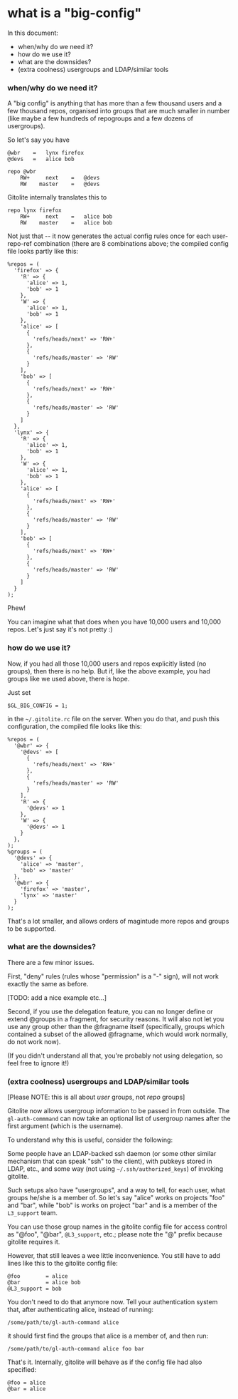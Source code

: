 # what is a "big-config"

In this document:

  * when/why do we need it?
  * how do we use it?
  * what are the downsides?
  * (extra coolness) usergroups and LDAP/similar tools

### when/why do we need it?

A "big config" is anything that has more than a few thousand users and a few
thousand repos, organised into groups that are much smaller in number (like
maybe a few hundreds of repogroups and a few dozens of usergroups).

So let's say you have

    @wbr    =   lynx firefox
    @devs   =   alice bob

    repo @wbr
        RW+     next    =   @devs
        RW    master    =   @devs

Gitolite internally translates this to

    repo lynx firefox
        RW+     next    =   alice bob
        RW    master    =   alice bob

Not just that -- it now generates the actual config rules once for each
user-repo-ref combination (there are 8 combinations above; the compiled config
file looks partly like this:

    %repos = (
      'firefox' => {
        'R' => {
          'alice' => 1,
          'bob' => 1
        },
        'W' => {
          'alice' => 1,
          'bob' => 1
        },
        'alice' => [
          {
            'refs/heads/next' => 'RW+'
          },
          {
            'refs/heads/master' => 'RW'
          }
        ],
        'bob' => [
          {
            'refs/heads/next' => 'RW+'
          },
          {
            'refs/heads/master' => 'RW'
          }
        ]
      },
      'lynx' => {
        'R' => {
          'alice' => 1,
          'bob' => 1
        },
        'W' => {
          'alice' => 1,
          'bob' => 1
        },
        'alice' => [
          {
            'refs/heads/next' => 'RW+'
          },
          {
            'refs/heads/master' => 'RW'
          }
        ],
        'bob' => [
          {
            'refs/heads/next' => 'RW+'
          },
          {
            'refs/heads/master' => 'RW'
          }
        ]
      }
    );

Phew!

You can imagine what that does when you have 10,000 users and 10,000 repos.
Let's just say it's not pretty :)

### how do we use it?

Now, if you had all those 10,000 users and repos explicitly listed (no
groups), then there is no help.  But if, like the above example, you had
groups like we used above, there is hope.

Just set

    $GL_BIG_CONFIG = 1;

in the `~/.gitolite.rc` file on the server.  When you do that, and push this
configuration, the compiled file looks like this:

    %repos = (
      '@wbr' => {
        '@devs' => [
          {
            'refs/heads/next' => 'RW+'
          },
          {
            'refs/heads/master' => 'RW'
          }
        ],
        'R' => {
          '@devs' => 1
        },
        'W' => {
          '@devs' => 1
        }
      },
    );
    %groups = (
      '@devs' => {
        'alice' => 'master',
        'bob' => 'master'
      },
      '@wbr' => {
        'firefox' => 'master',
        'lynx' => 'master'
      }
    );

That's a lot smaller, and allows orders of magintude more repos and groups to
be supported.

### what are the downsides?

There are a few minor issues.

First, "deny" rules (rules whose "permission" is a "-" sign), will not work
exactly the same as before.

[TODO: add a nice example etc...]

Second, if you use the delegation feature, you can no longer define or extend
@groups in a fragment, for security reasons.  It will also not let you use any
group other than the @fragname itself (specifically, groups which contained a
subset of the allowed @fragname, which would work normally, do not work now).

(If you didn't understand all that, you're probably not using delegation, so
feel free to ignore it!)

### (extra coolness) usergroups and LDAP/similar tools

[Please NOTE: this is all about *user* groups, not *repo* groups]

Gitolite now allows usergroup information to be passed in from outside.  The
`gl-auth-commmand` can now take an optional list of usergroup names after the
first argument (which is the username).

To understand why this is useful, consider the following:

Some people have an LDAP-backed ssh daemon (or some other similar mechanism
that can speak "ssh" to the client), with pubkeys stored in LDAP, etc., and
some way (not using `~/.ssh/authorized_keys`) of invoking gitolite.

Such setups also have "usergroups", and a way to tell, for each user, what
groups he/she is a member of.  So let's say "alice" works on projects "foo"
and "bar", while "bob" is works on project "bar" and is a member of the
`L3_support` team.

You can use those group names in the gitolite config file for access control
as "@foo", "@bar", `@L3_support`, etc.; please note the "@" prefix because
gitolite requires it.

However, that still leaves a wee little inconvenience.  You still have to add
lines like this to the gitolite config file:

    @foo        = alice
    @bar        = alice bob
    @L3_support = bob

You don't need to do that anymore now.  Tell your authentication system that,
after authenticating alice, instead of running:

    /some/path/to/gl-auth-command alice

it should first find the groups that alice is a member of, and then run:

    /some/path/to/gl-auth-command alice foo bar

That's it.  Internally, gitolite will behave as if the config file had also
specified:

    @foo = alice
    @bar = alice
